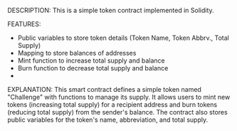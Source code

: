 DESCRIPTION:
This is a simple token contract implemented in Solidity.

FEATURES:
- Public variables to store token details (Token Name, Token Abbrv., Total Supply)
- Mapping to store balances of addresses
- Mint function to increase total supply and balance
- Burn function to decrease total supply and balance
- 
EXPLANATION:
This smart contract defines a simple token named "Challenge" with functions to manage its supply. It allows users to mint new tokens (increasing total supply) for a recipient address and burn tokens
(reducing total supply) from the sender's balance. The contract also stores public variables for the token's name, abbreviation, and total supply.
